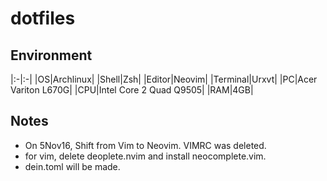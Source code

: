 # dotfiles

## Environment

|:-|:-|
|OS|Archlinux|
|Shell|Zsh|
|Editor|Neovim|
|Terminal|Urxvt|
|PC|Acer Variton L670G|
|CPU|Intel Core 2 Quad Q9505|
|RAM|4GB|

## Notes
* On 5Nov16, Shift from Vim to Neovim. VIMRC was deleted.
* for vim, delete deoplete.nvim and install neocomplete.vim.
* dein.toml will be made.
